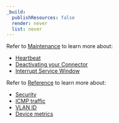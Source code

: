 ```yaml
---
_build:
  publishResources: false
  render: never
  list: never
---
```


Refer to [Maintenance](/magic-wan/configuration/connector/maintenance/) to learn more about:
- [Heartbeat](/magic-wan/configuration/connector/maintenance/#heartbeat)
- [Deactivating your Connector](/magic-wan/configuration/connector/maintenance/#deactivate-magic-wan-connector)
- [Interrupt Service Window](/magic-wan/configuration/connector/maintenance/#interrupt-service-window)

Refer to [Reference](/magic-wan/configuration/connector/reference/) to learn more about:
- [Security](/magic-wan/configuration/connector/reference/#security-and-other-information)
- [ICMP traffic](/magic-wan/configuration/connector/reference/#icmp-traffic)
- [VLAN ID](/magic-wan/configuration/connector/reference/#vlan-id)
- [Device metrics](/magic-wan/configuration/connector/reference/#device-metrics)